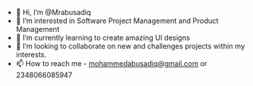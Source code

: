 - 👋 Hi, I’m @Mrabusadiq
- 👀 I’m interested in Software Project Management and Product Management
- 🌱 I’m currently learning to create amazing UI designs
- 💞️ I’m looking to collaborate on new and challenges projects within my interests.
- 📫 How to reach me - mohammedabusadiq@gmail.com or 2348066085947

<!---
Mrabusadiq/Mrabusadiq is a ✨ special ✨ repository because its `README.md` (this file) appears on your GitHub profile.
You can click the Preview link to take a look at your changes.
--->
